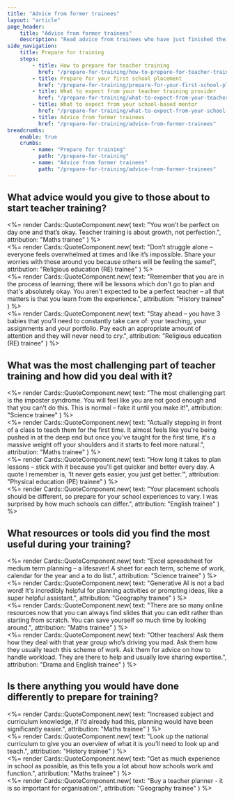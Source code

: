 ```yaml
---
title: "Advice from former trainees"
layout: "article"
page_header:
    title: "Advice from former trainees"
    description: "Read advice from trainees who have just finished their teacher training."
side_navigation:
    title: Prepare for training
    steps:
        - title: How to prepare for teacher training
          href: "/prepare-for-training/how-to-prepare-for-teacher-training"
        - title: Prepare for your first school placement
          href: "/prepare-for-training/prepare-for-your-first-school-placement"
        - title: What to expect from your teacher training provider
          href: "/prepare-for-training/what-to-expect-from-your-teacher-training-provider"
        - title: What to expect from your school-based mentor
          href: "/prepare-for-training/what-to-expect-from-your-school-based-mentor"
        - title: Advice from former trainees
          href: "/prepare-for-training/advice-from-former-trainees"
breadcrumbs: 
    enable: true
    crumbs: 
        - name: "Prepare for training"
          path: "/prepare-for-training"
        - name: "Advice from former trainees"
          path: "/prepare-for-training/advice-from-former-trainees"
---
```


## What advice would you give to those about to start teacher training?

<div class="govuk-grid-row govuk-!-margin-bottom-6">
  <div class="govuk-grid-column-one-half">
    <%= render Cards::QuoteComponent.new(
        text: "You won’t be perfect on day one and that’s okay. Teacher training is about growth, not perfection.",
        attribution: "Maths trainee"
    ) %>
  </div>
  <div class="govuk-grid-column-one-half">
    <%= render Cards::QuoteComponent.new(
        text: "Don’t struggle alone – everyone feels overwhelmed at times and like it’s impossible. Share your worries with those around you because others will be feeling the same!",
        attribution: "Religious education (RE) trainee"
    ) %>
  </div>
</div>

<div class="govuk-grid-row govuk-!-margin-bottom-6">
  <div class="govuk-grid-column-one-half">
    <%= render Cards::QuoteComponent.new(
        text: "Remember that you are in the process of learning; there will be lessons which don't go to plan and that's absolutely okay. You aren't expected to be a perfect teacher – all that matters is that you learn from the experience.",
        attribution: "History trainee"
    ) %>
  </div>
  <div class="govuk-grid-column-one-half">
    <%= render Cards::QuoteComponent.new(
        text: "Stay ahead – you have 3 babies that you’ll need to constantly take care of: your teaching, your assignments and your portfolio. Pay each an appropriate amount of attention and they will never need to cry.",
        attribution: "Religious education (RE) trainee"
    ) %>
  </div>
</div>

## What was the most challenging part of teacher training and how did you deal with it?

<div class="govuk-grid-row govuk-!-margin-bottom-6">
  <div class="govuk-grid-column-one-half">
    <%= render Cards::QuoteComponent.new(
        text: "The most challenging part is the imposter syndrome. You will feel like you are not good enough and that you can’t do this. This is normal – fake it until you make it!",
        attribution: "Science trainee"
    ) %>
  </div>
  <div class="govuk-grid-column-one-half">
    <%= render Cards::QuoteComponent.new(
        text: "Actually stepping in front of a class to teach them for the first time. It almost feels like you're being pushed in at the deep end but once you've taught for the first time, it's a massive weight off your shoulders and it starts to feel more natural.",
        attribution: "Maths trainee"
    ) %>
  </div>
</div>

<div class="govuk-grid-row govuk-!-margin-bottom-6">
  <div class="govuk-grid-column-one-half">
    <%= render Cards::QuoteComponent.new(
        text: "How long it takes to plan lessons – stick with it because you'll get quicker and better every day. A quote I remember is, ‘It never gets easier, you just get better.’",
        attribution: "Physical education (PE) trainee"
    ) %>
  </div>
  <div class="govuk-grid-column-one-half">
    <%= render Cards::QuoteComponent.new(
        text: "Your placement schools should be different, so prepare for your school experiences to vary. I was surprised by how much schools can differ.",
        attribution: "English trainee"
    ) %>
  </div>
</div>

## What resources or tools did you find the most useful during your training?

<div class="govuk-grid-row govuk-!-margin-bottom-6">
  <div class="govuk-grid-column-one-half">
    <%= render Cards::QuoteComponent.new(
        text: "Excel spreadsheet for medium term planning – a lifesaver! A sheet for each term, scheme of work, calendar for the year and a to do list.",
        attribution: "Science trainee"
    ) %>
  </div>
  <div class="govuk-grid-column-one-half">
    <%= render Cards::QuoteComponent.new(
        text: "Generative AI is not a bad word! It's incredibly helpful for planning activities or prompting ideas, like a super helpful assistant.",
        attribution: "Geography trainee"
    ) %>
  </div>
</div>

<div class="govuk-grid-row govuk-!-margin-bottom-6">
  <div class="govuk-grid-column-one-half">
    <%= render Cards::QuoteComponent.new(
        text: "There are so many online resources now that you can always find slides that you can edit rather than starting from scratch. You can save yourself so much time by looking around.",
        attribution: "Maths trainee"
    ) %>
  </div>
  <div class="govuk-grid-column-one-half">
    <%= render Cards::QuoteComponent.new(
        text: "Other teachers! Ask them how they deal with that year group who’s driving you mad. Ask them how they usually teach this scheme of work. Ask them for advice on how to handle workload. They are there to help and usually love sharing expertise.",
        attribution: "Drama and English trainee"
    ) %>
  </div>
</div>

## Is there anything you would have done differently to prepare for training?


<div class="govuk-grid-row govuk-!-margin-bottom-6">
  <div class="govuk-grid-column-one-half">
    <%= render Cards::QuoteComponent.new(
        text: "Increased subject and curriculum knowledge, if I’d already had this, planning would have been significantly easier.",
        attribution: "Maths trainee"
    ) %>
  </div>
  <div class="govuk-grid-column-one-half">
    <%= render Cards::QuoteComponent.new(
        text: "Look up the national curriculum to give you an overview of what it is you’ll need to look up and teach.",
        attribution: "History trainee"
    ) %>
  </div>
</div>

<div class="govuk-grid-row">
  <div class="govuk-grid-column-one-half">
    <%= render Cards::QuoteComponent.new(
        text: "Get as much experience in school as possible, as this tells you a lot about how schools work and function.",
        attribution: "Maths trainee"
    ) %>
  </div>
  <div class="govuk-grid-column-one-half">
    <%= render Cards::QuoteComponent.new(
        text: "Buy a teacher planner - it is so important for organisation!",
        attribution: "Geography trainee"
    ) %>
  </div>
</div>
